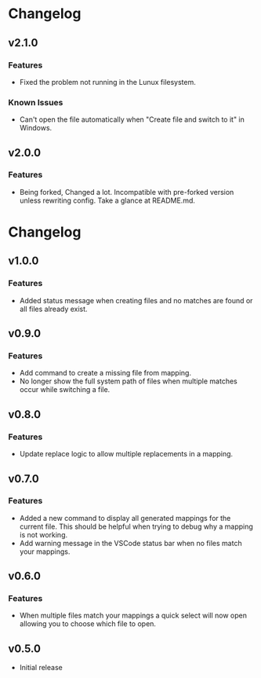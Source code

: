 # Changelog

## v2.1.0

### Features

- Fixed the problem not running in the Lunux filesystem.

### Known Issues

- Can't open the file automatically when "Create file and switch to it" in Windows.

## v2.0.0

### Features

- Being forked, Changed a lot. Incompatible with pre-forked version unless rewriting config. Take a glance at README.md.

# Changelog

## v1.0.0

### Features

- Added status message when creating files and no matches are found or all files already exist.

## v0.9.0

### Features

- Add command to create a missing file from mapping.
- No longer show the full system path of files when multiple matches occur while switching a file.

## v0.8.0

### Features

- Update replace logic to allow multiple replacements in a mapping.

## v0.7.0

### Features

- Added a new command to display all generated mappings for the current file. This should be helpful when trying to debug why a mapping is not working.
- Add warning message in the VSCode status bar when no files match your mappings.

## v0.6.0

### Features

- When multiple files match your mappings a quick select will now open allowing you to choose which file to open.

## v0.5.0

- Initial release

